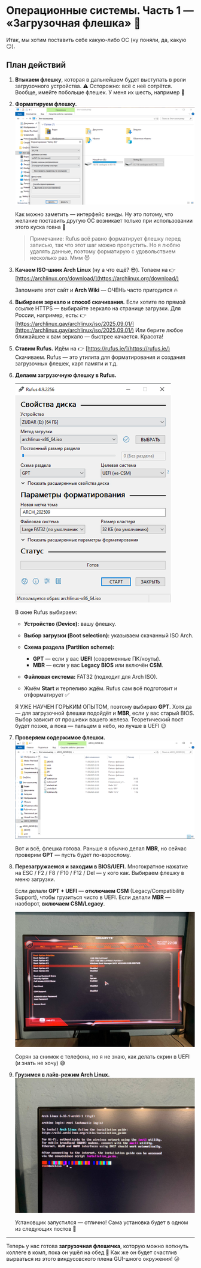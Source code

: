 # Операционные системы. Часть 1 — «Загрузочная флешка» 🚀

Итак, мы хотим поставить себе какую-либо ОС (ну поняли, да, какую 😏).

## План действий

1. **Втыкаем флешку**, которая в дальнейшем будет выступать в роли загрузочного устройства.
   ⚠️ Осторожно: всё с неё сотрётся. Вообще, имейте побольше флешек. У меня их шесть, например 🙂

2. **Форматируем флешку.**
   ![Форматирование флешки](../images/os/bootable-usb/usb_format.png)

   Как можно заметить — интерфейс винды. Ну это потому, что желание поставить другую ОС возникает только при использовании этого куска говна 💩

   > Примечание: Rufus всё равно форматирует флешку перед записью, так что этот шаг можно пропустить. Но я люблю удалять данные, поэтому форматирую с удовольствием несколько раз. Ммм 😈

3. **Качаем ISO-шник Arch Linux** (ну а что ещё? 😎).
   Топаем на 👉 [https://archlinux.org/download/](https://archlinux.org/download/)

   Запомните этот сайт и **Arch Wiki** — ОЧЕНЬ часто пригодится 🔥

4. **Выбираем зеркало и способ скачивания.**
   Если хотите по прямой ссылке HTTPS — выбирайте зеркало на странице загрузки. Для России, например, есть:
   👉 [https://archlinux.gay/archlinux/iso/2025.09.01/](https://archlinux.gay/archlinux/iso/2025.09.01/)
   Или берите любое ближайшее к вам зеркало — быстрее качается. Красота!

5. **Ставим Rufus.**
   Идём на 👉 [https://rufus.ie/](https://rufus.ie/)
   Скачиваем. Rufus — это утилита для форматирования и создания загрузочных флешек, карт памяти и т.д.

6. **Делаем загрузочную флешку в Rufus.**
   
   ![Создание загрузочной флешки](../images/os/bootable-usb/usb_boot.png)

   В окне Rufus выбираем:

   * **Устройство (Device):** вашу флешку.
   * **Выбор загрузки (Boot selection):** указываем скачанный ISO Arch.
   * **Схема раздела (Partition scheme):**

     * **GPT** — если у вас **UEFI** (современные ПК/ноуты).
     * **MBR** — если у вас **Legacy BIOS** или включён **CSM**.
   * **Файловая система:** FAT32 (подходит для Arch ISO).
   * Жмём **Start** и терпеливо ждём. Rufus сам всё подготовит и отформатирует ✅

   Я УЖЕ НАУЧЕН ГОРЬКИМ ОПЫТОМ, поэтому выбираю **GPT**. Хотя да — для загрузочной флешки подойдёт и **MBR**, если у вас старый BIOS. Выбор зависит от прошивки вашего железа. Теоретический пост будет позже, а пока — пальцем в небо, но лучше в UEFI 😉

7. **Проверяем содержимое флешки.**
   ![Содержимое загрузочной флешки](../images/os/bootable-usb/entries.png)

   Вот и всё, флешка готова. Раньше я обычно делал **MBR**, но сейчас проверим **GPT** — пусть будет по-взрослому.

8. **Перезагружаемся и заходим в BIOS/UEFI.**
   Многократное нажатие на ESC / F2 / F8 / F10 / F12 / Del — у кого как. Выбираем флешку в меню загрузки.

   Если делали **GPT + UEFI** — **отключаем CSM** (Legacy/Compatibility Support), чтобы грузиться чисто в UEFI.
   Если делали **MBR** — наоборот, **включаем CSM/Legacy**.

   ![Выбор флешки в качестве загрузочного устройства в UEFI](../images/os/bootable-usb/uefi_usb.jpg)

   Сорян за снимок с телефона, но я не знаю, как делать скрин в UEFI (и знать не хочу) 😅

9. **Грузимся в лайв-режим Arch Linux.**
   ![Live-образ Arch Linux](../images/os/bootable-usb/live_arch.jpg)

   Установщик запустился — отлично! Сама установка будет в одном из следующих постов 🎯

---

Теперь у нас готова **загрузочная флешечка**, которую можно воткнуть коллеге в комп, пока он ушёл на обед 🙂
Как же он будет счастлив вырваться из этого виндусовского плена GUI-шного окружения! 😜

